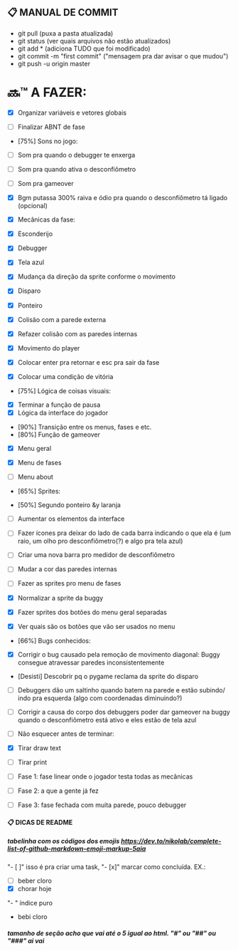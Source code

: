 ## :clipboard: MANUAL DE COMMIT

- git pull (puxa a pasta atualizada)
- git status (ver quais arquivos não estão atualizados)
- git add * (adiciona TUDO que foi modificado)
- git commit -m "first commit" ("mensagem pra dar avisar o que mudou")
- git push -u origin master

# :soon::tm: A FAZER:

- [x] Organizar variáveis e vetores globais
- [ ] Finalizar ABNT de fase


- [75%] Sons no jogo:

- [ ] Som pra quando o debugger te enxerga
- [ ] Som pra quando ativa o desconfiômetro
- [ ] Som pra gameover
- [x] Bgm putassa 300% raiva e ódio pra quando o desconfiômetro tá ligado (opcional)


- [x] Mecânicas da fase:

- [x] Esconderijo
- [x] Debugger
- [x] Tela azul
- [x] Mudança da direção da sprite conforme o movimento
- [x] Disparo
- [x] Ponteiro

- [x] Colisão com a parede externa
- [x] Refazer colisão com as paredes internas
- [x] Movimento do player
- [x] Colocar enter pra retornar e esc pra sair da fase
- [x] Colocar uma condição de vitória


- [75%] Lógica de coisas visuais:

- [x] Terminar a função de pausa
- [x] Lógica da interface do jogador
- [90%] Transição entre os menus, fases e etc.
- [80%] Função de gameover
- [x] Menu geral
- [x] Menu de fases
- [ ] Menu about


- [65%] Sprites:

- [50%] Segundo ponteiro &y laranja
- [ ] Aumentar os elementos da interface
- [ ] Fazer ícones pra deixar do lado de cada barra indicando o que ela é (um raio, um olho pro desconfiômetro(?) e algo pra tela azul)
- [ ] Criar uma nova barra pro medidor de desconfiômetro
- [ ] Mudar a cor das paredes internas
- [ ] Fazer as sprites pro menu de fases
- [x] Normalizar a sprite da buggy
- [x] Fazer sprites dos botões do menu geral separadas
- [x] Ver quais são os botões que vão ser usados no menu


- [66%] Bugs conhecidos:

- [x] Corrigir o bug causado pela remoção de movimento diagonal: Buggy consegue atravessar paredes inconsistentemente
- [Desisti] Descobrir pq o pygame reclama da sprite do disparo
- [ ] Debuggers dão um saltinho quando batem na parede e estão subindo/ indo pra esquerda (algo com coordenadas diminuindo?)
- [ ] Corrigir a causa do corpo dos debuggers poder dar gameover na buggy quando o desconfiômetro está ativo e eles estão de tela azul


- [ ] Não esquecer antes de terminar:

- [x] Tirar draw text
- [ ] Tirar print

- [ ] Fase 1: fase linear onde o jogador testa todas as mecânicas
- [ ] Fase 2: a que a gente já fez
- [ ] Fase 3: fase fechada com muita parede, pouco debugger

#### :clipboard: DICAS DE README

##### tabelinha com os códigos dos emojis https://dev.to/nikolab/complete-list-of-github-markdown-emoji-markup-5aia

"- [ ]" isso é pra criar uma task, "- [x]" marcar como concluída. EX.:
- [ ] beber cloro
- [x] chorar hoje

"- " índice puro
- bebi cloro 

##### tamanho de seção acho que vai até o 5 igual ao html. "#" ou "##" ou "###" ai vai

